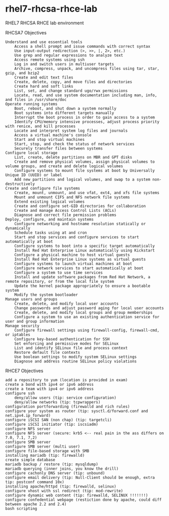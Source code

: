 # rhel7-rhcsa-rhce-lab
RHEL7 RHCSA RHCE lab environment

RHCSA7 Objectives

    Understand and use essential tools
        Access a shell prompt and issue commands with correct syntax
        Use input-output redirection (>, >>, |, 2>, etc.)
        Use grep and regular expressions to analyze text
        Access remote systems using ssh
        Log in and switch users in multiuser targets
        Archive, compress, unpack, and uncompress files using tar, star, gzip, and bzip2
        Create and edit text files
        Create, delete, copy, and move files and directories
        Create hard and soft links
        List, set, and change standard ugo/rwx permissions
        Locate, read, and use system documentation including man, info, and files in /usr/share/doc
    Operate running systems
        Boot, reboot, and shut down a system normally
        Boot systems into different targets manually
        Interrupt the boot process in order to gain access to a system
        Identify CPU/memory intensive processes, adjust process priority with renice, and kill processes
        Locate and interpret system log files and journals
        Access a virtual machine's console
        Start and stop virtual machines
        Start, stop, and check the status of network services
        Securely transfer files between systems
    Configure local storage
        List, create, delete partitions on MBR and GPT disks
        Create and remove physical volumes, assign physical volumes to volume groups, and create and delete logical volumes
        Configure systems to mount file systems at boot by Universally Unique ID (UUID) or label
        Add new partitions and logical volumes, and swap to a system non-destructively
    Create and configure file systems
        Create, mount, unmount, and use vfat, ext4, and xfs file systems
        Mount and unmount CIFS and NFS network file systems
        Extend existing logical volumes
        Create and configure set-GID directories for collaboration
        Create and manage Access Control Lists (ACLs)
        Diagnose and correct file permission problems
    Deploy, configure, and maintain systems
        Configure networking and hostname resolution statically or dynamically
        Schedule tasks using at and cron
        Start and stop services and configure services to start automatically at boot
        Configure systems to boot into a specific target automatically
        Install Red Hat Enterprise Linux automatically using Kickstart
        Configure a physical machine to host virtual guests
        Install Red Hat Enterprise Linux systems as virtual guests
        Configure systems to launch virtual machines at boot
        Configure network services to start automatically at boot
        Configure a system to use time services
        Install and update software packages from Red Hat Network, a remote repository, or from the local file system
        Update the kernel package appropriately to ensure a bootable system
        Modify the system bootloader
    Manage users and groups
        Create, delete, and modify local user accounts
        Change passwords and adjust password aging for local user accounts
        Create, delete, and modify local groups and group memberships
        Configure a system to use an existing authentication service for user and group information
    Manage security
        Configure firewall settings using firewall-config, firewall-cmd, or iptables
        Configure key-based authentication for SSH
        Set enforcing and permissive modes for SELinux
        List and identify SELinux file and process context
        Restore default file contexts
        Use boolean settings to modify system SELinux settings
        Diagnose and address routine SELinux policy violations

RHCE7 Objectives

    add a repository to yum (location is provided in exam)
    create a bond with ipv4 or ipv6 address
    create a team with ipv4 or ipv6 address
    configure ssh
        deny/allow users (tip: service configuration)
        deny/allow networks (tip: tcpwrappers)
    configuration portforwarding (firewalld and rich rules)
    configure your system as router (tip: sysctl.d/forward.conf and net.ipv4.ip_forward)
    configure iSCSI SAN (non chap) (tip: targetcli)
    configure iSCSI initiator (tip: iscsiadm)
    configure NFS server
    configure NFS server (secure: krb5 <-- real pain in the ass differs on 7.0, 7.1, 7,2)
    configure SMB server
    configure SMB server (multi user)
    configure file-based storage with SMB
    installing mariadb (tip: firewalld)
    create simple database
    mariadb backup / restore (tip: mysqldump)
    mariadb querying (inner joins, you know the drill)
    configure cachonly DNS server (tip: unbound)
    configure email delivery (tip: Null-Client should be enough, extra tip: postconf command 10x)
    installing apache/httpd (tip: firewalld, selinux)
    configure vhost with ssl redirect (tip: mod-rewrite)
    configure dynamic web content (tip: firewalld, SELINUX !!!!!!!)
    configure confedential webpage (restiction done by apache, could diff between apache 2.2 and 2.4)
    bash scripting
